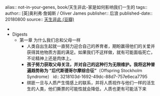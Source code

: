 alias:: not-in-your-genes, book/天生非此-家是如何影响我们一生的
tags:: 
author:: [英]奥利弗·詹姆斯 / Oliver James
publisher:: 后浪
published-date:: 20180800
source:: [天生非此 (豆瓣)](https://book.douban.com/subject/30241373/)

-
- Digests
  - 第一章 为什么我们总和父母一样
    - 人类自出生起就一直努力迎合自己的养育者，期盼赢得他们的关爱并获得其他物质方面的满足。如果我们不这样做，就有可能面临死亡，不论精神上还是肉体上。
    - **孩子努力获取父母关注，并对自己的这种行为无限维护。我将这种普遍趋势称为 “后代斯德哥尔摩综合征”**（Offspring Stockholm Syndrome）
      id:: 3218103d-1692-49dc-88d7-757e6eca7795
    - 绑匪一旦与人质产生情感上的联系，并将人质视作与他们一样的活生生的人类，他们撕票的可能性就会降低，人质也更有可能活下来